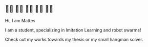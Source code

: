 ## 🤖👋 🤖👋 🤖👋 🤖👋 🤖👋

Hi, I am Mattes 

I am a student, specializing in Imitation Learning and robot swarms!

Check out my works towards my thesis or my small hangman solver.
